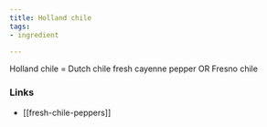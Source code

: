```yaml
---
title: Holland chile
tags:
- ingredient

---
```

Holland chile = Dutch chile fresh cayenne pepper OR Fresno chile

### Links

* [[fresh-chile-peppers]]
